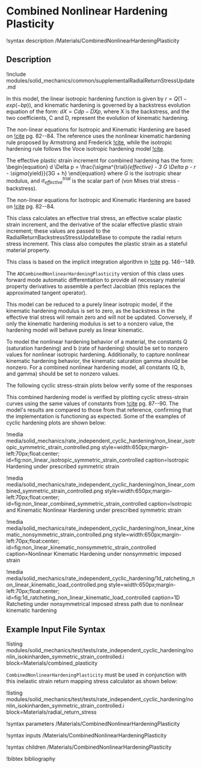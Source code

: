 # Combined Nonlinear Hardening Plasticity

!syntax description /Materials/CombinedNonlinearHardeningPlasticity

## Description


!include modules/solid_mechanics/common/supplementalRadialReturnStressUpdate.md

In this model, the linear isotropic hardening function is given by $r = Q(1-exp(-bp))$, and kinematic
hardening is governed by a backstress evolution equation of the form: $dX = Cdp - DXp$, where X is the backstress, and the two coefficients, C and D, represent the evolution of kinematic hardening.

The non-linear equations for Isotropic and Kinematic Hardening are based on
[!cite](besson2009non)
pg. 82--84. The reference uses the nonlinear kinematic hardening rule proposed by Armstrong and Frederick [!cite](armstrong1966mathematical), while the isotropic hardening rule follows the Voce isotropic hardening model [!cite](voce1948relationship).

The effective plastic strain
increment for combined hardening has the form:
\begin{equation}
 d \Delta p = \frac{\sigma^{trial}_{effective} - 3 G \Delta p - r - \sigma_{yield}}{3G + h}
\end{equation}
where $G$ is the isotropic shear modulus, and $\sigma^{trial}_{effective}$ is the scalar part
of (von Mises trial stress - backstress).

The non-linear equations for Isotropic and Kinematic Hardening are based on
[!cite](besson2009non)
pg. 82--84.

This class calculates an effective trial stress, an effective scalar plastic strain increment, and
the derivative of the scalar effective plastic strain increment; these values are passed to the
RadialReturnBackstressStressUpdateBase to compute the radial return stress
increment.  This class also computes the plastic strain as a stateful material
property.

This class is based on the implicit integration algorithm in [!cite](dunne2005introduction)
pg. 146--149.

The `ADCombinedNonlinearHardeningPlasticity` version of this class uses forward mode automatic
differentiation to provide all necessary material property derivatives to
assemble a perfect Jacobian (this replaces the approximated tangent operator).

This model can be reduced to a purely linear isotropic model, if the kinematic hardening modulus is set to zero, as the backstress in the effective trial stress will remain zero and will not be updated. Conversely, if only the kinematic hardening modulus is set to a nonzero value, the hardening model will behave purely as linear kinematic.

To model the nonlinear hardening behavior of a material, the constants Q (saturation hardening) and b (rate of hardening) should be set to nonzero values for nonlinear isotropic hardening. Additionally, to capture nonlinear kinematic hardening behavior, the kinematic saturation gamma should be nonzero. For a combined nonlinear hardening model, all constants (Q, b, and gamma) should be set to nonzero values.

The following cyclic stress-strain plots below verify some of the responses

This combined hardening model is verified by plotting cyclic stress-strain curves using the same values of constants from [!cite](besson2009non) pg. 87--90. The model's results are compared to those from that reference, confirming that the implementation is functioning as expected. Some of the examples of cyclic hardening plots are shown below:

!media media/solid_mechanics/rate_independent_cyclic_hardening/non_linear_isotropic_symmetric_strain_controlled.png
       style=width:650px;margin-left:70px;float:center;
       id=fig:non_linear_isotropic_symmetric_strain_controlled
       caption=Isotropic Hardening under prescribed symmetric strain

!media media/solid_mechanics/rate_independent_cyclic_hardening/non_linear_combined_symmetric_strain_controlled.png
       style=width:650px;margin-left:70px;float:center;
       id=fig:non_linear_combined_symmetric_strain_controlled
       caption=Isotropic and Kinematic Nonlinear Hardening under prescribed symmetric strain

!media media/solid_mechanics/rate_independent_cyclic_hardening/non_linear_kinematic_nonsymmetric_strain_controlled.png
       style=width:650px;margin-left:70px;float:center;
       id=fig:non_linear_kinematic_nonsymmetric_strain_controlled
       caption=Nonlinear Kinematic Hardening under nonsymmetric imposed strain

!media media/solid_mechanics/rate_independent_cyclic_hardening/1d_ratcheting_non_linear_kinematic_load_controlled.png
       style=width:650px;margin-left:70px;float:center;
       id=fig:1d_ratcheting_non_linear_kinematic_load_controlled
       caption=1D Ratcheting under nonsymmetrical imposed stress path due to nonlinear kinematic hardening

## Example Input File Syntax

!listing modules/solid_mechanics/test/tests/rate_independent_cyclic_hardening/nonlin_isokinharden_symmetric_strain_controlled.i block=Materials/combined_plasticity

`CombinedNonlinearHardeningPlasticity` must be used in conjunction with this inelastic strain return mapping stress calculator as shown below:

!listing modules/solid_mechanics/test/tests/rate_independent_cyclic_hardening/nonlin_isokinharden_symmetric_strain_controlled.i block=Materials/radial_return_stress

!syntax parameters /Materials/CombinedNonlinearHardeningPlasticity

!syntax inputs /Materials/CombinedNonlinearHardeningPlasticity

!syntax children /Materials/CombinedNonlinearHardeningPlasticity

!bibtex bibliography

